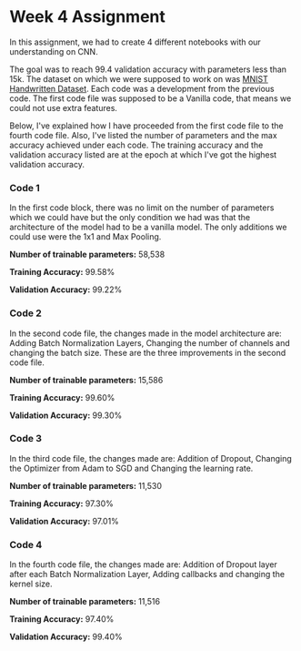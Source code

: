 # Week 4 Assignment

In this assignment, we had to create 4 different notebooks with our understanding on CNN. 

The goal was to reach 99.4 validation accuracy with parameters less than 15k. The dataset on which we were supposed to work on was [MNIST Handwritten Dataset](<http://yann.lecun.com/exdb/mnist/>). 
Each code was a development from the previous code. The first code file was supposed to be a Vanilla code, that means we could not use extra features. 

Below, I've explained how I have proceeded from the first code file to the fourth code file. Also, I've listed the number of parameters and the max accuracy achieved under each code. The training accuracy and the validation accuracy listed are at the epoch at which I've got the highest validation accuracy.



### Code 1

In the first code block, there was no limit on the number of parameters which we could have but the only condition we had was that the architecture of the model had to be a vanilla model. The only additions we could use were the 1x1 and Max Pooling.

**Number of trainable parameters:** 58,538

**Training Accuracy:** 99.58% 

**Validation Accuracy:** 99.22%



### Code 2

In the second code file, the changes made in the model architecture are: Adding Batch Normalization Layers, Changing the number of channels and changing the batch size. These are the three improvements in the second code file. 

**Number of trainable parameters:** 15,586

**Training Accuracy:** 99.60% 

**Validation Accuracy:** 99.30%



### Code 3

In the third code file, the changes made are: Addition of Dropout, Changing the Optimizer from Adam to SGD and Changing the learning rate. 

**Number of trainable parameters:** 11,530

**Training Accuracy:** 97.30% 

**Validation Accuracy:** 97.01%



### Code 4

In the fourth code file, the changes made are: Addition of Dropout layer after each Batch Normalization Layer, Adding callbacks and changing the kernel size.

**Number of trainable parameters:** 11,516

**Training Accuracy:** 97.40% 

**Validation Accuracy:** 99.40%